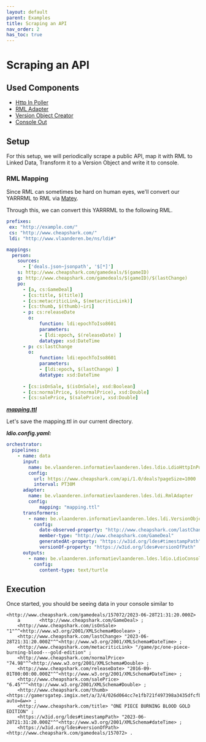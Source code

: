 ```yaml
---
layout: default
parent: Examples
title: Scraping an API
nav_order: 2
has_toc: true
---
```


# Scraping an API

## Used Components

- [Http In Poller](../ldio-inputs/ldio-http-in-poller)
- [RML Adapter](../ldio-adapters/ldio-rml-adapter.md)
- [Version Object Creator](../ldio-transformers/ldio-version-object-creator)
- [Console Out](../ldio-outputs/ldio-console-out)

## Setup 

For this setup, we will periodically scrape a public API, map it with RML to Linked Data, Transform it to a Version Object and write it to console.

### RML Mapping

Since RML can sometimes be hard on human eyes, we'll convert our YARRRML to RML via [Matey].

Through this, we can convert this YARRRML to the following RML.

```yaml
prefixes:
 ex: "http://example.com/"
 cs: "http://www.cheapshark.com/"
 ldi: "http://www.vlaanderen.be/ns/ldi#"

mappings:
  person:
    sources:
      - ['deals.json~jsonpath', '$[*]']
    s: http://www.cheapshark.com/gamedeals/$(gameID)
    g: http://www.cheapshark.com/gamedeals/$(gameID)/$(lastChange)
    po:
      - [a, cs:GameDeal]
      - [cs:title, $(title)]
      - [cs:metacriticLink, $(metacriticLink)]
      - [cs:thumb, $(thumb)~iri]
      - p: cs:releaseDate
        o:
            function: ldi:epochToIso8601
            parameters:
            - [ldi:epoch, $(releaseDate) ]
            datatype: xsd:DateTime
      - p: cs:lastChange
        o:
            function: ldi:epochToIso8601
            parameters:
            - [ldi:epoch, $(lastChange) ]
            datatype: xsd:DateTime
            
      - [cs:isOnSale, $(isOnSale), xsd:Boolean]
      - [cs:normalPrice, $(normalPrice), xsd:Double]
      - [cs:salePrice, $(salePrice), xsd:Double]
````

[***mapping.ttl***](./ex2/ex2-mapping.ttl)

Let's save the mapping.ttl in our current directory.

***ldio.config.yaml:***
```yaml
orchestrator:
  pipelines:
    - name: data
      input:
        name: be.vlaanderen.informatievlaanderen.ldes.ldio.LdioHttpInPoller
        config:
          url: https://www.cheapshark.com/api/1.0/deals?pageSize=1000
          interval: PT30M
      adapter:
        name: be.vlaanderen.informatievlaanderen.ldes.ldi.RmlAdapter
        config:
            mapping: "mapping.ttl"
      transformers:
        - name: be.vlaanderen.informatievlaanderen.ldes.ldi.VersionObjectCreator
          config:
            date-observed-property: "http://www.cheapshark.com/lastChange"
            member-type: "http://www.cheapshark.com/GameDeal"
            generatedAt-property: "https://w3id.org/ldes#timestampPath"
            versionOf-property: "https://w3id.org/ldes#versionOfPath"
      outputs:
        - name: be.vlaanderen.informatievlaanderen.ldes.ldio.LdioConsoleOut
          config:
            content-type: text/turtle
```

## Execution

Once started, you should be seeing data in your console similar to 
````text
<http://www.cheapshark.com/gamedeals/157072/2023-06-28T21:31:20.000Z>
    a       <http://www.cheapshark.com/GameDeal> ;
    <http://www.cheapshark.com/isOnSale> "1"^^<http://www.w3.org/2001/XMLSchema#Boolean> ;
    <http://www.cheapshark.com/lastChange> "2023-06-28T21:31:20.000Z"^^<http://www.w3.org/2001/XMLSchema#DateTime> ;
    <http://www.cheapshark.com/metacriticLink> "/game/pc/one-piece-burning-blood---gold-edition" ;
    <http://www.cheapshark.com/normalPrice> "74.98"^^<http://www.w3.org/2001/XMLSchema#Double> ;
    <http://www.cheapshark.com/releaseDate> "2016-09-01T00:00:00.000Z"^^<http://www.w3.org/2001/XMLSchema#DateTime> ;
    <http://www.cheapshark.com/salePrice> "6.45"^^<http://www.w3.org/2001/XMLSchema#Double> ;
    <http://www.cheapshark.com/thumb> <https://gamersgatep.imgix.net/a/3/4/026d064cc7e1fb721f497398a3435dfcfbe0c43a.jpg?auto=&w=> ;
    <http://www.cheapshark.com/title> "ONE PIECE BURNING BLOOD GOLD EDITION" ;
    <https://w3id.org/ldes#timestampPath> "2023-06-28T21:31:20.000Z"^^<http://www.w3.org/2001/XMLSchema#dateTime> ;
    <https://w3id.org/ldes#versionOfPath> <http://www.cheapshark.com/gamedeals/157072> .
````
[Matey]: https://rml.io/yarrrml/matey/#